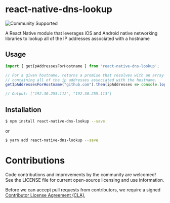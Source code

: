 # react-native-dns-lookup

![Community Supported](https://img.shields.io/badge/Support%20Level-Community%20Supported-457387.svg)

A React Native module that leverages iOS and Android native networking libraries to lookup all of the IP addresses associated with a hostname

## Usage
```javascript
import { getIpAddressesForHostname } from 'react-native-dns-lookup';

// For a given hostname, returns a promise that resolves with an array of strings
// containing all of the ip addresses associated with the hostname.
getIpAddressesForHostname("github.com").then(ipAddresses => console.log(ipAddresses));

// Output: ["192.30.255.112", "192.30.255.113"]
```

## Installation
``` bash
$ npm install react-native-dns-lookup --save
```

or

``` bash
$ yarn add react-native-dns-lookup --save
```

# Contributions

Code contributions and improvements by the community are welcomed!
See the LICENSE file for current open-source licensing and use information.

Before we can accept pull requests from contributors, we require a signed [Contributor License Agreement (CLA)](http://tableau.github.io/contributing.html),
